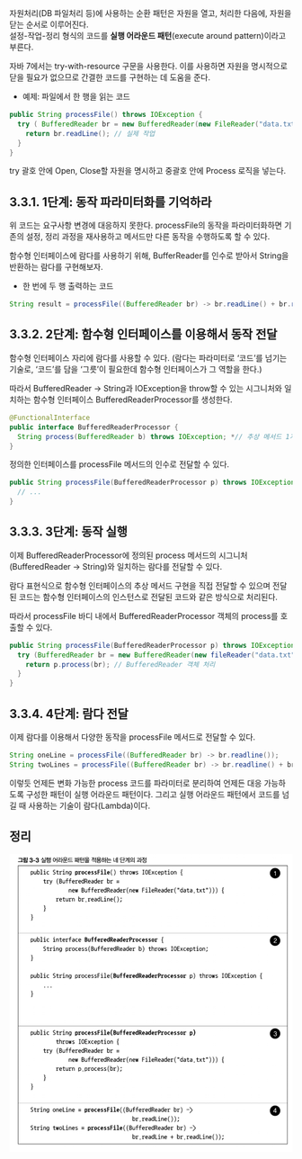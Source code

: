 자원처리(DB 파일처리 등)에 사용하는 순환 패턴은 자원을 열고, 처리한 다음에, 자원을 닫는 순서로 이루어진다.<br>
설정-작업-정리 형식의 코드를 **실행 어라운드 패턴**(execute around pattern)이라고 부른다.

자바 7에서는 try-with-resource 구문을 사용한다. 이를 사용하면 자원을 명시적으로 닫을 필요가 없으므로 간결한 코드를 구현하는 데 도움을 준다.

- 예제: 파일에서 한 행을 읽는 코드

```java
public String processFile() throws IOException {
  try ( BufferedReader br = new BufferedReader(new FileReader("data.txt"))) {
    return br.readLine(); // 실제 작업
  }
}
```

try 괄호 안에 Open, Close할 자원을 명시하고 중괄호 안에 Process 로직을 넣는다.

## 3.3.1. 1단계: 동작 파라미터화를 기억하라

위 코드는 요구사항 변경에 대응하지 못한다. processFile의 동작을 파라미터화하면 기존의 설정, 정리 과정을 재사용하고 메서드만 다른 동작을 수행하도록 할 수 있다.

함수형 인터페이스에 람다를 사용하기 위해, BufferReader를 인수로 받아서 String을 반환하는 람다를 구현해보자.

- 한 번에 두 행 출력하는 코드

```java
String result = processFile((BufferedReader br) -> br.readLine() + br.readLine());
```

## 3.3.2. 2단계: 함수형 인터페이스를 이용해서 동작 전달

함수형 인터페이스 자리에 람다를 사용할 수 있다. (람다는 파라미터로 ‘코드’를 넘기는 기술로, ‘코드’를 담을 ‘그릇’이 필요한데 함수형 인터페이스가 그 역할을 한다.)

따라서 BufferedReader → String과 IOException을 throw할 수 있는 시그니처와 일치하는 함수형 인터페이스 BufferedReaderProcessor를 생성한다.

```java
@FunctionalInterface
public interface BufferedReaderProcessor {
  String process(BufferedReader b) throws IOException; *// 추상 메서드 1개 -> process라는 이름으로 BufferedReader 객체를 입력 받고 String을 반환*
}
```

정의한 인터페이스를 processFile 메서드의 인수로 전달할 수 있다.

```java
public String processFile(BufferedReaderProcessor p) throws IOException {
  // ...
}
```

## 3.3.3. 3단계: 동작 실행

이제 BufferedReaderProcessor에 정의된 process 메서드의 시그니처(BufferedReader -> String)와 일치하는 람다를 전달할 수 있다.

람다 표현식으로 함수형 인터페이스의 추상 메서드 구현을 직접 전달할 수 있으며 전달된 코드는 함수형 인터페이스의 인스턴스로 전달된 코드와 같은 방식으로 처리된다. 

따라서 processFile 바디 내에서 BufferedReaderProcessor 객체의 process를 호출할 수 있다.

```java
public String processFile(BufferedReaderProcessor p) throws IOException {
  try (BufferedReader br = new BufferedReader(new fileReader("data.txt"))) {
    return p.process(br); // BufferedReader 객체 처리
  }
}
```

## 3.3.4. 4단계: 람다 전달

이제 람다를 이용해서 다양한 동작을 processFile 메서드로 전달할 수 있다.

```java
String oneLine = processFile((BufferedReader br) -> br.readline());
String twoLines = processFile((BufferedReader br) -> br.readline() + br.readline());
```

이렇듯 언제든 변화 가능한 process 코드를 파라미터로 분리하여 언제든 대응 가능하도록 구성한 패턴이 실행 어라운드 패턴이다. 그리고 실행 어라운드 패턴에서 코드를 넘길 때 사용하는 기술이 람다(Lambda)이다.

## 정리
![](images/picture3-3.png)
